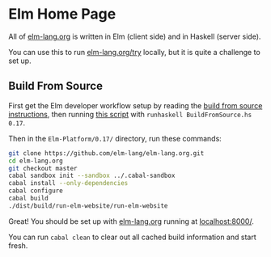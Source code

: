 # Elm Home Page

All of [elm-lang.org](http://elm-lang.org) is written in Elm (client side) and in Haskell (server side).

You can use this to run [elm-lang.org/try](http://elm-lang.org/try) locally, but it is quite a challenge to set up.


## Build From Source

First get the Elm developer workflow setup by reading the [build from source instructions][bfs-readme], then running [this script][bfs] with `runhaskell BuildFromSource.hs 0.17`.

[bfs-readme]: https://github.com/elm-lang/elm-platform/blob/master/README.md
[bfs]: https://github.com/elm-lang/elm-platform/blob/master/installers/BuildFromSource.hs

Then in the `Elm-Platform/0.17/` directory, run these commands:

```bash
git clone https://github.com/elm-lang/elm-lang.org.git
cd elm-lang.org
git checkout master
cabal sandbox init --sandbox ../.cabal-sandbox
cabal install --only-dependencies
cabal configure
cabal build
./dist/build/run-elm-website/run-elm-website
```

Great! You should be set up with [elm-lang.org](http://elm-lang.org/) running at
[localhost:8000/](http://localhost:8000/).

You can run `cabal clean` to clear out all cached build information and start fresh.
